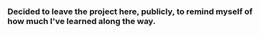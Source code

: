 ### Decided to leave the project here, publicly, to remind myself of how much I've learned along the way.

